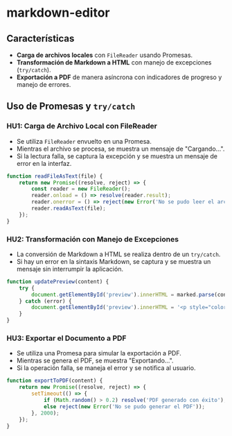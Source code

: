 # markdown-editor

## Características
- **Carga de archivos locales** con `FileReader` usando Promesas.
- **Transformación de Markdown a HTML** con manejo de excepciones (`try/catch`).
- **Exportación a PDF** de manera asíncrona con indicadores de progreso y manejo de errores.

## Uso de Promesas y `try/catch`
### HU1: Carga de Archivo Local con FileReader
- Se utiliza `FileReader` envuelto en una Promesa.
- Mientras el archivo se procesa, se muestra un mensaje de "Cargando...".
- Si la lectura falla, se captura la excepción y se muestra un mensaje de error en la interfaz.

```javascript
function readFileAsText(file) {
    return new Promise((resolve, reject) => {
        const reader = new FileReader();
        reader.onload = () => resolve(reader.result);
        reader.onerror = () => reject(new Error('No se pudo leer el archivo.'));
        reader.readAsText(file);
    });
}
```

### HU2: Transformación con Manejo de Excepciones
- La conversión de Markdown a HTML se realiza dentro de un `try/catch`.
- Si hay un error en la sintaxis Markdown, se captura y se muestra un mensaje sin interrumpir la aplicación.

```javascript
function updatePreview(content) {
    try {
        document.getElementById('preview').innerHTML = marked.parse(content);
    } catch (error) {
        document.getElementById('preview').innerHTML = '<p style="color: red;">Error en la sintaxis Markdown</p>';
    }
}
```

### HU3: Exportar el Documento a PDF
- Se utiliza una Promesa para simular la exportación a PDF.
- Mientras se genera el PDF, se muestra "Exportando...".
- Si la operación falla, se maneja el error y se notifica al usuario.

```javascript
function exportToPDF(content) {
    return new Promise((resolve, reject) => {
        setTimeout(() => {
            if (Math.random() > 0.2) resolve('PDF generado con éxito');
            else reject(new Error('No se pudo generar el PDF'));
        }, 2000);
    });
}
```


